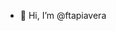 - 👋 Hi, I’m @ftapiavera

<!---
ftapiavera/ftapiavera is a ✨ special ✨ repository because its `README.md` (this file) appears on your GitHub profile.
You can click the Preview link to take a look at your changes.
--->
